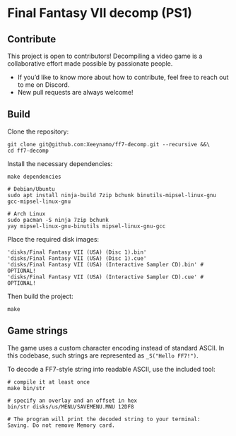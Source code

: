# Final Fantasy VII decomp (PS1)

## Contribute

This project is open to contributors!
Decompiling a video game is a collaborative effort made possible by passionate people.

* If you’d like to know more about how to contribute, feel free to reach out to me on Discord.
* New pull requests are always welcome!

## Build

Clone the repository:

```shell
git clone git@github.com:Xeeynamo/ff7-decomp.git --recursive &&\
cd ff7-decomp
```

Install the necessary dependencies:

```shell
make dependencies

# Debian/Ubuntu
sudo apt install ninja-build 7zip bchunk binutils-mipsel-linux-gnu gcc-mipsel-linux-gnu

# Arch Linux
sudo pacman -S ninja 7zip bchunk
yay mipsel-linux-gnu-binutils mipsel-linux-gnu-gcc
```

Place the required disk images:

```shell
'disks/Final Fantasy VII (USA) (Disc 1).bin'
'disks/Final Fantasy VII (USA) (Disc 1).cue'
'disks/Final Fantasy VII (USA) (Interactive Sampler CD).bin' # OPTIONAL!
'disks/Final Fantasy VII (USA) (Interactive Sampler CD).cue' # OPTIONAL!
```

Then build the project:

```shell
make
```

## Game strings

The game uses a custom character encoding instead of standard ASCII.
In this codebase, such strings are represented as `_S("Hello FF7!")`.

To decode a FF7-style string into readable ASCII, use the included tool:

```shell
# compile it at least once
make bin/str

# specify an overlay and an offset in hex
bin/str disks/us/MENU/SAVEMENU.MNU 12DF8

# The program will print the decoded string to your terminal:
Saving. Do not remove Memory card.
```

